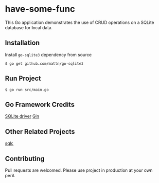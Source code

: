 # have-some-func

This Go application demonstrates the use of CRUD operations on a SQLite database for local data.

## Installation 

Install `go-sqlite3` dependency from source
```
$ go get github.com/mattn/go-sqlite3
```

## Run Project
```
$ go run src/main.go
```

## Go Framework Credits

[SQLite driver](https://github.com/mattn/go-sqlite3)
[Gin](https://github.com/gin-gonic/gin/)

## Other Related Projects

[sqlc](https://github.com/relops/sqlc)

## Contributing

Pull requests are welcomed. Please use project in production at your own peril.


